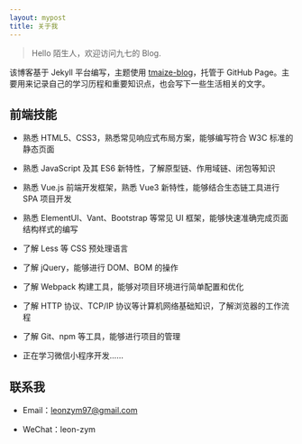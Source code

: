 ```yaml
---
layout: mypost
title: 关于我
---
```


> Hello 陌生人，欢迎访问九七的 Blog.

该博客基于 Jekyll 平台编写，主题使用 [tmaize-blog](https://github.com/TMaize/tmaize-blog)，托管于 GitHub Page。主要用来记录自己的学习历程和重要知识点，也会写下一些生活相关的文字。

## 前端技能

- 熟悉 HTML5、CSS3，熟悉常见响应式布局方案，能够编写符合 W3C 标准的静态页面
- 熟悉 JavaScript 及其 ES6 新特性，了解原型链、作用域链、闭包等知识
- 熟悉 Vue.js 前端开发框架，熟悉 Vue3 新特性，能够结合生态链工具进行 SPA 项目开发
- 熟悉 ElementUI、Vant、Bootstrap 等常见 UI 框架，能够快速准确完成页面结构样式的编写

- 了解 Less 等 CSS 预处理语言
- 了解 jQuery，能够进行 DOM、BOM 的操作
- 了解 Webpack 构建工具，能够对项目环境进行简单配置和优化
- 了解 HTTP 协议、TCP/IP 协议等计算机网络基础知识，了解浏览器的工作流程
- 了解 Git、npm 等工具，能够进行项目的管理

- 正在学习微信小程序开发……

## 联系我

- Email：[leonzym97@gmail.com](mailto:leonzym97@gmail.com)

- WeChat：leon-zym
